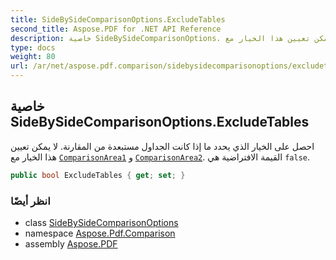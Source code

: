 ```yaml
---
title: SideBySideComparisonOptions.ExcludeTables
second_title: Aspose.PDF for .NET API Reference
description: خاصية SideBySideComparisonOptions. احصل على الخيار الذي يحدد ما إذا كانت الجداول مستبعدة من المقارنة. لا يمكن تعيين هذا الخيار مع ComparisonArea1 و ComparisonArea2. القيمة الافتراضية هي false
type: docs
weight: 80
url: /ar/net/aspose.pdf.comparison/sidebysidecomparisonoptions/excludetables/
---
```

## خاصية SideBySideComparisonOptions.ExcludeTables

احصل على الخيار الذي يحدد ما إذا كانت الجداول مستبعدة من المقارنة. لا يمكن تعيين هذا الخيار مع [`ComparisonArea1`](../comparisonarea1/) و [`ComparisonArea2`](../comparisonarea2/). القيمة الافتراضية هي `false`.

```csharp
public bool ExcludeTables { get; set; }
```

### انظر أيضًا

* class [SideBySideComparisonOptions](../)
* namespace [Aspose.Pdf.Comparison](../../../aspose.pdf.comparison/)
* assembly [Aspose.PDF](../../../)